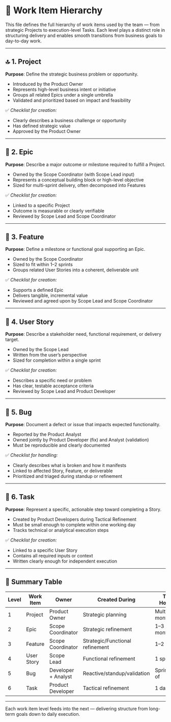 # 🧱 Work Item Hierarchy

This file defines the full hierarchy of work items used by the team — from strategic Projects to execution-level Tasks. Each level plays a distinct role in structuring delivery and enables smooth transitions from business goals to day-to-day work.

---

## 🔝 1. Project

**Purpose**: Define the strategic business problem or opportunity.

- Introduced by the Product Owner
- Represents high-level business intent or initiative
- Groups all related Epics under a single umbrella
- Validated and prioritized based on impact and feasibility

✅ _Checklist for creation:_

- Clearly describes a business challenge or opportunity
- Has defined strategic value
- Approved by the Product Owner

---

## 🧩 2. Epic

**Purpose**: Describe a major outcome or milestone required to fulfill a Project.

- Owned by the Scope Coordinator (with Scope Lead input)
- Represents a conceptual building block or high-level objective
- Sized for multi-sprint delivery, often decomposed into Features

✅ _Checklist for creation:_

- Linked to a specific Project
- Outcome is measurable or clearly verifiable
- Reviewed by Scope Lead and Scope Coordinator

---

## 🎯 3. Feature

**Purpose**: Define a milestone or functional goal supporting an Epic.

- Owned by the Scope Coordinator
- Sized to fit within 1–2 sprints
- Groups related User Stories into a coherent, deliverable unit

✅ _Checklist for creation:_

- Supports a defined Epic
- Delivers tangible, incremental value
- Reviewed and agreed upon by Scope Lead and Scope Coordinator

---

## 📓 4. User Story

**Purpose**: Describe a stakeholder need, functional requirement, or delivery target.

- Owned by the Scope Lead
- Written from the user’s perspective
- Sized for completion within a single sprint

✅ _Checklist for creation:_

- Describes a specific need or problem
- Has clear, testable acceptance criteria
- Reviewed by Scope Lead and Product Developer

---

## 🐞 5. Bug

**Purpose**: Document a defect or issue that impacts expected functionality.

- Reported by the Product Analyst
- Owned jointly by Product Developer (fix) and Analyst (validation)
- Must be reproducible and clearly documented

✅ _Checklist for handling:_

- Clearly describes what is broken and how it manifests
- Linked to affected Story, Feature, or deliverable
- Prioritized and triaged during standup or refinement

---

## 🔧 6. Task

**Purpose**: Represent a specific, actionable step toward completing a Story.

- Created by Product Developers during Tactical Refinement
- Must be small enough to complete within one working day
- Tracks technical or analytical execution steps

✅ _Checklist for creation:_

- Linked to a specific User Story
- Contains all required inputs or context
- Written clearly enough for independent execution

---

## 📎 Summary Table

| Level | Work Item  | Owner               | Created During                  | Time Horizon  |
| ----- | ---------- | ------------------- | ------------------------------- | ------------- |
| 1     | Project    | Product Owner       | Strategic planning              | Multi-month   |
| 2     | Epic       | Scope Coordinator   | Strategic refinement            | 1–3 months    |
| 3     | Feature    | Scope Coordinator   | Strategic/Functional refinement | 1–2 sprints   |
| 4     | User Story | Scope Lead          | Functional refinement           | 1 sprint      |
| 5     | Bug        | Developer + Analyst | Reactive/standup/validation     | Sprint/day-of |
| 6     | Task       | Product Developer   | Tactical refinement             | 1 day         |

---

Each work item level feeds into the next — delivering structure from long-term goals down to daily execution.
